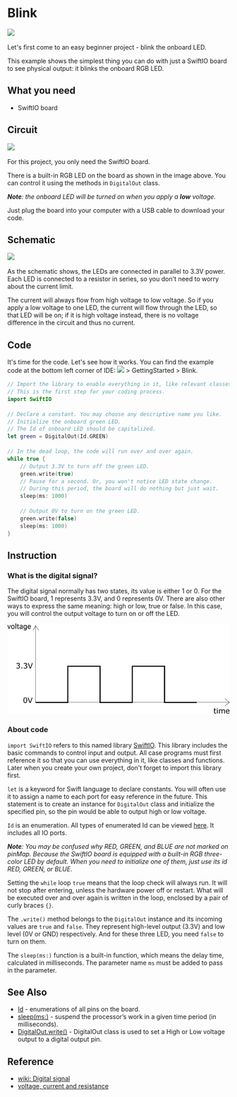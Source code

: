 # Blink

![](https://gblobscdn.gitbook.com/assets%2F-MGOJWkptBbZ3bq0TpEw%2Fsync%2F1c0786da15a6ea5af09f22d777797fdffbda14d9.gif?alt=media)

Let's first come to an easy beginner project - blink the onboard LED. 

This example shows the simplest thing you can do with just a SwiftIO board to see physical output: it blinks the onboard RGB LED.

## What you need

* SwiftIO board 

## Circuit

![](../../.gitbook/assets/image%20%2813%29.png)

For this project, you only need the SwiftIO board.

There is a built-in RGB LED on the board as shown in the image above. You can control it using the methods in `DigitalOut` class.

_**Note**: the onboard LED will be turned on when you apply a **low** voltage._

Just plug the board into your computer with a USB cable to download your code.

## Schematic

![](../../.gitbook/assets/image%20%285%29.png)

As the schematic shows, the LEDs are connected in parallel to 3.3V power. Each LED is connected to a resistor in series, so you don't need to worry about the current limit.

The current will always flow from high voltage to low voltage. So if you apply a low voltage to one LED, the current will flow through the LED, so that LED will be on; if it is high voltage instead, there is no voltage difference in the circuit and thus no current.

## Code

It's time for the code. Let's see how it works. You can find the example code at the bottom left corner of IDE: ![](../../.gitbook/assets/xnip2020-07-22_16-04-33.jpg) &gt; GettingStarted &gt; Blink.

```swift
// Import the library to enable everything in it, like relevant classes and methods. 
// This is the first step for your coding process.
import SwiftIO

// Declare a constant. You may choose any descriptive name you like. 
// Initialize the onboard green LED. 
// The Id of onboard LED should be capitalized.
let green = DigitalOut(Id.GREEN) 

// In the dead loop, the code will run over and over again.
while true {
    // Output 3.3V to turn off the green LED.
    green.write(true)
    // Pause for a second. Or, you won't notice LED state change. 
    // During this period, the board will do nothing but just wait.
    sleep(ms: 1000)
    
    // Output 0V to turn on the green LED.
    green.write(false)
    sleep(ms: 1000)
}
```

## Instruction

### What is the digital signal?

The digital signal normally has two states, its value is either 1 or 0. For the SwiftIO board, 1 represents 3.3V, and 0 represents 0V. There are also other ways to express the same meaning: high or low, true or false. In this case, you will control the output voltage to turn on or off the LED.

![](../../.gitbook/assets/digital.png)



### About code

`import SwiftIO` refers to this named library [SwiftIO](https://swiftioapi.madmachine.io/). This library includes the basic commands to control input and output. All case programs must first reference it so that you can use everything in it, like classes and functions. Later when you create your own project, don't forget to import this library first.

`let` is a keyword for Swift language to declare constants. You will often use it to assign a name to each port for easy reference in the future. This statement is to create an instance for `DigitalOut` class and initialize the specified pin, so the pin would be able to output high or low voltage.

`Id` is an enumeration. All types of enumerated Id can be viewed [here](https://swiftioapi.madmachine.io/Enums/Id.html). It includes all IO ports. 

_**Note**: You may be confused why RED, GREEN, and BLUE are not marked on pinMap. Because the SwiftIO board is equipped with a built-in RGB three-color LED by default. When you need to initialize one of them, just use its id  RED, GREEN, or BLUE._

Setting the `while` loop `true` means that the loop check will always run. It will not stop after entering, unless the hardware power off or restart. What will be executed over and over again is written in the loop, enclosed by a pair of curly braces `{}`. 

The `.write()` method belongs to the `DigitalOut` instance and its incoming values ​​are `true` and `false`. They represent high-level output \(3.3V\) and low level \(0V or GND\) respectively. And for these three LED, you need `false` to turn on them.

The `sleep(ms:)` function is a built-in function, which means the delay time, calculated in milliseconds. The parameter name `ms` must be added to pass in the parameter.

## See Also

* [Id](https://swiftioapi.madmachine.io/Enums/Id.html) - enumerations of all pins on the board.
* [sleep\(ms:\)](https://swiftioapi.madmachine.io/Functions.html#/s:7SwiftIO5sleep2msySi_tF) - suspend the processor’s work in a given time period \(in milliseconds\).
* [DigitalOut.write\(\)](https://swiftioapi.madmachine.io/Classes/DigitalOut.html#/s:7SwiftIO10DigitalOutC5writeyySbF) - DigitalOut class is used to set a High or Low voltage output to a digital output pin.

## Reference

* [wiki: Digital signal](https://en.wikipedia.org/wiki/Digital_signal)
* [voltage, current and resistance](https://learn.sparkfun.com/tutorials/voltage-current-resistance-and-ohms-law?_ga=2.44615847.20613811.1609746258-596483498.1609383800)

